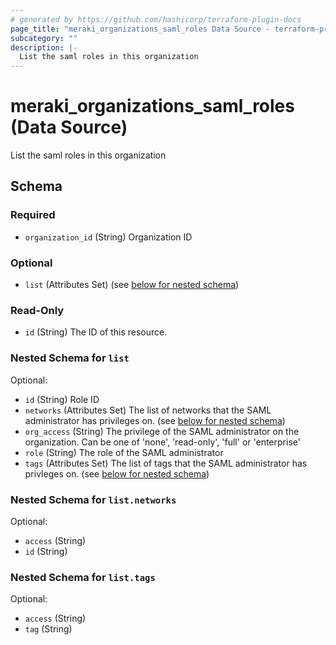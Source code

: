 ```yaml
---
# generated by https://github.com/hashicorp/terraform-plugin-docs
page_title: "meraki_organizations_saml_roles Data Source - terraform-provider-meraki"
subcategory: ""
description: |-
  List the saml roles in this organization
---
```


# meraki_organizations_saml_roles (Data Source)

List the saml roles in this organization



<!-- schema generated by tfplugindocs -->
## Schema

### Required

- `organization_id` (String) Organization ID

### Optional

- `list` (Attributes Set) (see [below for nested schema](#nestedatt--list))

### Read-Only

- `id` (String) The ID of this resource.

<a id="nestedatt--list"></a>
### Nested Schema for `list`

Optional:

- `id` (String) Role ID
- `networks` (Attributes Set) The list of networks that the SAML administrator has privileges on. (see [below for nested schema](#nestedatt--list--networks))
- `org_access` (String) The privilege of the SAML administrator on the organization. Can be one of 'none', 'read-only', 'full' or 'enterprise'
- `role` (String) The role of the SAML administrator
- `tags` (Attributes Set) The list of tags that the SAML administrator has privleges on. (see [below for nested schema](#nestedatt--list--tags))

<a id="nestedatt--list--networks"></a>
### Nested Schema for `list.networks`

Optional:

- `access` (String)
- `id` (String)


<a id="nestedatt--list--tags"></a>
### Nested Schema for `list.tags`

Optional:

- `access` (String)
- `tag` (String)


